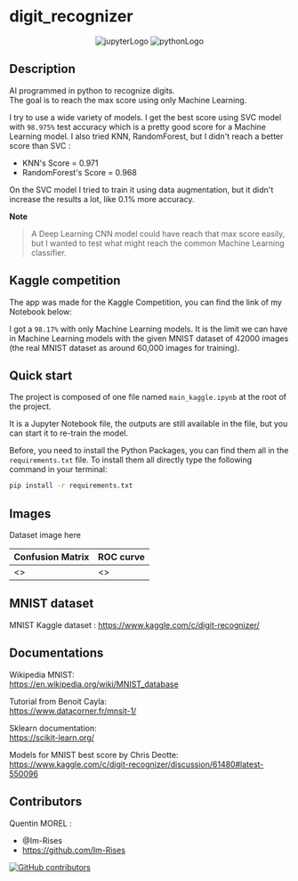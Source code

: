 # digit_recognizer

<p align="center">
    <img src="https://img.shields.io/badge/Made%20with-Jupyter-orange?style=for-the-badge&logo=Jupyter" alt="jupyterLogo">
    <img src="https://img.shields.io/badge/Python-3776AB?style=for-the-badge&logo=python&logoColor=white" alt="pythonLogo">
</p>

## Description

AI programmed in python to recognize digits.  
The goal is to reach the max score using only Machine Learning.

I try to use a wide variety of models. I get the best score using SVC model with `98.975%` test accuracy which is a
pretty good score for a Machine Learning model.
I also tried KNN, RandomForest, but I didn't reach a better score than SVC :

- KNN's Score = 0.971
- RandomForest's Score = 0.968

<!--
Classifier:
- KNeighborsClassifier
- svm.svc
- RandomForestClassifier
- DecisionTreeClassifier
- SGDClassifier

Ensemble Learning:
- VotingClassifier
- StackingClassifier
-->

On the SVC model I tried to train it using data augmentation, but it didn't increase the results a lot, like 0.1% more
accuracy.

**Note**
> A Deep Learning CNN model could have reach that max score easily, but I wanted to test what might reach the common
> Machine Learning classifier.

<!--
I try to use a wide variety of models. I get the best score using SVC model from sklearn. I also tried KNN,
RandomForest, SGD, DecisionTreeClassifier. I also tried ensemble learning with VotingClassifier and a Stacked Model which I get a score close to
the SVC model.
-->

## Kaggle competition

The app was made for the Kaggle Competition, you can find the link of my Notebook below:
<PLACEHOLDER>

I got a `98.17%` with only Machine Learning models. It is the limit we can have in Machine Learning models with the
given MNIST dataset of 42000 images (the real MNIST dataset as around 60,000 images for training).

## Quick start

The project is composed of one file named `main_kaggle.ipynb` at the root of the project.

It is a Jupyter Notebook file, the outputs are still available in the file, but you can start it to re-train the model.

Before, you need to install the Python Packages, you can find them all in the `requirements.txt` file. To install them
all directly type the following command in your terminal:

```bash
pip install -r requirements.txt
```

## Images

Dataset image here

| Confusion Matrix | ROC curve |
|------------------|-----------|
| <>               | <>        |

## MNIST dataset

MNIST Kaggle dataset :
<https://www.kaggle.com/c/digit-recognizer/>

## Documentations

Wikipedia MNIST:  
<https://en.wikipedia.org/wiki/MNIST_database>

Tutorial from Benoit Cayla:  
<https://www.datacorner.fr/mnsit-1/>

Sklearn documentation:  
<https://scikit-learn.org/>

Models for MNIST best score by Chris Deotte:  
<https://www.kaggle.com/c/digit-recognizer/discussion/61480#latest-550096>

## Contributors

Quentin MOREL :

- @Im-Rises
- <https://github.com/Im-Rises>

[![GitHub contributors](https://contrib.rocks/image?repo=Im-Rises/page_rank)](https://github.com/Im-Rises/page_rank/graphs/contributors)
